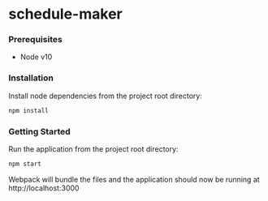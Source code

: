 # schedule-maker

### Prerequisites
- Node v10

### Installation
Install node dependencies from the project root directory:
```bash
npm install
```

### Getting Started
Run the application from the project root directory:
```bash
npm start
```

Webpack will bundle the files and the application should now be running at http://localhost:3000
